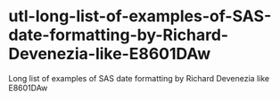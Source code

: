 # utl-long-list-of-examples-of-SAS-date-formatting-by-Richard-Devenezia-like-E8601DAw
Long list of examples of SAS date formatting by Richard Devenezia like E8601DAw 
